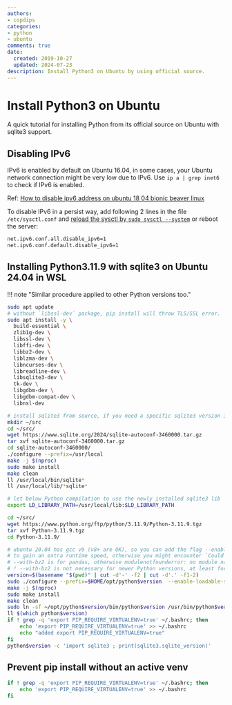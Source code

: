 ```yaml
---
authors:
- copdips
categories:
- python
- ubuntu
comments: true
date:
  created: 2019-10-27
  updated: 2024-07-23
description: Install Python3 on Ubuntu by using official source.
---
```


# Install Python3 on Ubuntu

A quick tutorial for installing Python from its official source on Ubuntu with sqlite3 support.

<!-- more -->

## Disabling IPv6

IPv6 is enabled by default on Ubuntu 16.04, in some cases, your Ubuntu network connection might be very low due to IPv6. Use `ip a | grep inet6` to check if IPv6 is enabled.

Ref: [How to disable ipv6 address on ubuntu 18 04 bionic beaver linux](https://linuxconfig.org/how-to-disable-ipv6-address-on-ubuntu-18-04-bionic-beaver-linux)

To disable IPv6 in a persist way, add following 2 lines in the file `/etc/sysctl.conf` and [reload the sysctl by `sudo sysctl --system`](https://www.cyberciti.biz/faq/reload-sysctl-conf-on-linux-using-sysctl/) or reboot the server:

```bash
net.ipv6.conf.all.disable_ipv6=1
net.ipv6.conf.default.disable_ipv6=1
```

## Installing Python3.11.9 with sqlite3 on Ubuntu 24.04 in WSL

!!! note "Similar procedure applied to other Python versions too."

```bash title="install build packages"
sudo apt update
# without `libssl-dev` package, pip install will throw TLS/SSL error.
sudo apt install -y \
  build-essential \
  zlib1g-dev \
  libssl-dev \
  libffi-dev \
  libbz2-dev \
  liblzma-dev \
  libncurses-dev \
  libreadline-dev \
  libsqlite3-dev \
  tk-dev \
  libgdbm-dev \
  libgdbm-compat-dev \
  libnsl-dev
```

```bash title="if install sqlite3 from source"
# install sqlite3 from source, if you need a specific sqlite3 version in Python, you must install it before compiling Python, because the compilation needs the lib libsqlite3.so
mkdir ~/src
cd ~/src/
wget https://www.sqlite.org/2024/sqlite-autoconf-3460000.tar.gz
tar xvf sqlite-autoconf-3460000.tar.gz
cd sqlite-autoconf-3460000/
./configure --prefix=/usr/local
make -j $(nproc)
sudo make install
make clean
ll /usr/local/bin/sqlite*
ll /usr/local/lib/*sqlite*

# let below Python compilation to use the newly installed sqlite3 lib
export LD_LIBRARY_PATH=/usr/local/lib:$LD_LIBRARY_PATH
```

```bash title="install Python from source"
cd ~/src/
wget https://www.python.org/ftp/python/3.11.9/Python-3.11.9.tgz
tar xvf Python-3.11.9.tgz
cd Python-3.11.9/

# ubuntu 20.04 has gcc v9 (v8+ are OK), so you can add the flag --enable-optimizations to ./configure
# to gain an extra runtime speed, otherwise you might encounter `Could not import runpy module` error
# --with-bz2 is for pandas, otherwise modulenotfounderror: no module named '_bz2' pandas
# ! --with-bz2 is not necessary for newer Python versions, at least for Python 3.11.9
version=$(basename "$(pwd)" | cut -d'-' -f2 | cut -d'.' -f1-2)
sudo ./configure --prefix=$HOME/opt/python$version  --enable-loadable-sqlite-extensions --enable-optimizations
make -j $(nproc)
sudo make install
make clean
sudo ln -sf ~/opt/python$version/bin/python$version /usr/bin/python$version
ll $(which python$version)
if ! grep -q 'export PIP_REQUIRE_VIRTUALENV=true' ~/.bashrc; then
    echo 'export PIP_REQUIRE_VIRTUALENV=true' >> ~/.bashrc
    echo "added export PIP_REQUIRE_VIRTUALENV=true"
fi
python$version -c 'import sqlite3 ; print(sqlite3.sqlite_version)'
```

## Prevent pip install without an active venv

```bash
if ! grep -q 'export PIP_REQUIRE_VIRTUALENV=true' ~/.bashrc; then
    echo 'export PIP_REQUIRE_VIRTUALENV=true' >> ~/.bashrc
fi
```
